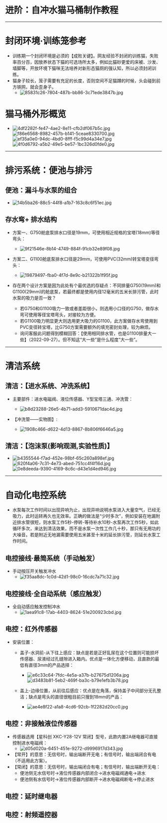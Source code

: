 # 进阶：自冲水猫马桶制作教程
---
# 封闭环境·训练笼参考
* 训练期一个封闭环境是必须的【成败关键】。网友经验不封闭的训练猫，失败率百分百，因放养状态下猫的可选场所太多，例如比猫砂更爱的床被、沙发、墙脚等，开放环境下猫咪无法培养对新形态猫厕的强认知，所以必须封闭训练。
* 猫身子较长，笼子需要有充足的长度，否则空间不足猫蹲的时候，头会碰到前方铁网，就会歪身子。
    * ![85831c26-7804-487b-bb86-3c71ede3847b.jpg](自冲水猫马桶制作教程_files/85831c26-7804-487b-bb86-3c71ede3847b.jpg)


# 猫马桶外形概览
 * ![4df2282f-fe47-4ae2-8e11-cfb2df067b5c.jpg](自冲水猫马桶制作教程_files/4df2282f-fe47-4ae2-8e11-cfb2df067b5c.jpg) ![f86e6568-8982-457b-b141-5ceae8330700.jpg](自冲水猫马桶制作教程_files/f86e6568-8982-457b-b141-5ceae8330700.jpg)![ef35a0e0-94dc-4bd0-8fff-f5c99d4a34e7.jpg](自冲水猫马桶制作教程_files/ef35a0e0-94dc-4bd0-8fff-f5c99d4a34e7.jpg)![4f0d6792-a5b2-49e5-be57-1bc326d0fde0.jpg](自冲水猫马桶制作教程_files/4f0d6792-a5b2-49e5-be57-1bc326d0fde0.jpg)



---
# 排污系统：便池与排污
## 便池：漏斗与水泵的组合
* ![14b5ba26-88c5-44f8-a1b7-163c8c6f51ec.jpg](自冲水猫马桶制作教程_files/14b5ba26-88c5-44f8-a1b7-163c8c6f51ec.jpg)


## 存水弯+ 排水结构

* 方案一、G750舱底泵排水口径是19mm，可使用相近规格的宝塔(18mm)等径弯头：
    * ![9f21546e-8b14-4749-884f-91cb32e89f08.jpg](自冲水猫马桶制作教程_files/9f21546e-8b14-4749-884f-91cb32e89f08.jpg)

* 方案二、G1100舱底泵排水口径是29mm，可使用PVC(32mm)转宝塔变径弯头：
    * ![19879497-fba0-4f7d-8e9c-b21322b1f95f.jpg](自冲水猫马桶制作教程_files/19879497-fba0-4f7d-8e9c-b21322b1f95f.jpg)

* 存在两个设计方案是因为此处有个最优选的存疑点：不同排量G750(19mm)和G1100(29mm)的舱底泵，若最终都是使用内径12毫米的五米长排污管，此时水泵的吸力是否一致？
    * 若G750和G1100吸力一致或者差距很小，则选用小口径的G750，做存水弯可使用等径宝塔弯头，对接较为方便。
    * 若G1100吸力明显更大则选用更大吸力的G1100，此方案做存水弯使用到PVC变径转宝塔，比G750方案需要额外的填充密封处理，较为麻烦。
    * 询问客服此问题得到模糊回答：【使用相同排水管，也是G1100排量大一些】（2022-09-27）。但不知这“大一些”是什么程度“大一些”。


---
# 清洁系统
## 清洁：【进水系统、冲洗系统】
* 主要部件：进水电磁阀、液位传感器、Y型宝塔三通、冲洗管：
    * ![b8d23288-26e5-4b71-add3-5910671dac4d.jpg](自冲水猫马桶制作教程_files/b8d23288-26e5-4b71-add3-5910671dac4d.jpg)



* 【冲洗管——实物图】: 
    * ![1908c466-d622-4d13-8867-8b806f6646a5.jpg](自冲水猫马桶制作教程_files/1908c466-d622-4d13-8867-8b806f6646a5.jpg)

## 清洁：【泡沫泵(影响观测,实验性质)】
* ![b4355544-f7ad-452e-98bf-65c260a898ef.jpg](自冲水猫马桶制作教程_files/b4355544-f7ad-452e-98bf-65c260a898ef.jpg) ![620f4a06-7c31-4e73-abed-751cc4f4f16d.jpg](自冲水猫马桶制作教程_files/620f4a06-7c31-4e73-abed-751cc4f4f16d.jpg) ![0e8deeda-9390-4169-8c6c-d43e1d4ed946.jpg](自冲水猫马桶制作教程_files/0e8deeda-9390-4169-8c6c-d43e1d4ed946.jpg)




---
# 自动化电控系统
* 水泵每次工作时间以出现异响为止，出现异响说明水泵进入大量空气，已经无吸力，此时运转再久也无效率。正确的做法是“少时多次”，例如安装在地漏附近排水管很短，则水泵工作5秒-停转-等待补水10秒-水泵再次工作5秒，如此循环多次，来达到清洁效果，而不是水泵一次性工作几十秒，那只有无用功的大噪音。若是附近无地漏需要使用五米甚至十米的延长排污管，则延长水泵工作时间。
## 电控接线·最简系统（手动触发）
* 手动按压开关触发冲水
    * ![f35aa8dc-1c0d-42d1-98c0-16cdc7a71c32.jpg](自冲水猫马桶制作教程_files/f35aa8dc-1c0d-42d1-98c0-16cdc7a71c32.jpg)






## 电控接线·全自动系统（感应触发）
* 全自动感应触发控制冲水
     * ![1aea91c8-17ab-4403-8624-51e200923cbd.jpg](自冲水猫马桶制作教程_files/1aea91c8-17ab-4403-8624-51e200923cbd.jpg)


## 电控：红外传感器
* 安装位置：
    * 盖子-水洞前-从下往上感应：缺点是若是正好乱尿在这个位置则可能损坏传感器、尿液经过孔缝隙进入箱内。优点是一体化方便移动，且直款的最低有直径3mm的产品选择：
        * ![e6c33c64-7fdc-4e5a-a37b-b27675d1206a.jpg](自冲水猫马桶制作教程_files/e6c33c64-7fdc-4e5a-a37b-b27675d1206a.jpg)![d3483b81-5eb2-469f-ba3c-b79e1efb3b78.jpg](自冲水猫马桶制作教程_files/d3483b81-5eb2-469f-ba3c-b79e1efb3b78.jpg)
    
    * 盖上-边缘位置，从前往后感应：优点是在角落，保持盖子中间部分无孔整洁；缺点是弯头的直径很粗目前只搜到18mm的产品：
        * ![ae4e8f22-a1a8-4cd6-92cb-1f2282d20cc0.jpg](自冲水猫马桶制作教程_files/ae4e8f22-a1a8-4cd6-92cb-1f2282d20cc0.jpg)

## 电控：非接触液位传感器
* 传感器选用【星科创 XKC-Y28-12V 常闭】型号，此款内置2A继电器可直接控制进水电磁阀：
    * ![d05d020a-6451-451e-9272-d9996917d343.jpg](自冲水猫马桶制作教程_files/d05d020a-6451-451e-9272-d9996917d343.jpg)
* 【常开】的意思：无信号时，输出端断开无电；有信号时，输出端闭合有电（不适用此方案）。
* 【常闭】的意思：无信号时，输出端闭合有电；有信号时，输出端断开无电：
    * 便池侧无水信号时→液位传感器内部闭合→进水电磁阀通电→进水
    * 便池侧有水信号时→液位传感器内部断开→进水电磁阀断电→停止进水

## 电控：延时继电器

## 电控：射频遥控器



